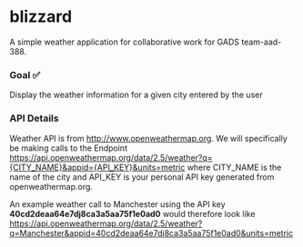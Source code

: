 
# blizzard
A simple weather application for collaborative work for GADS team-aad-388. 

### Goal ✅
 Display the weather information for a given city entered by the user

### API Details
Weather API is from http://www.openweathermap.org. We will specifically be making calls to the Endpoint https://api.openweathermap.org/data/2.5/weather?q={CITY_NAME}&appid={API_KEY}&units=metric where CITY_NAME is the name of the city and API_KEY is your personal API key generated from openweathermap.org. 

An example weather call to Manchester using the API key **40cd2deaa64e7dj8ca3a5aa75f1e0ad0** would therefore look like https://api.openweathermap.org/data/2.5/weather?q=Manchester&appid=40cd2deaa64e7dj8ca3a5aa75f1e0ad0&units=metric
